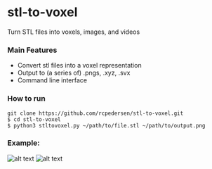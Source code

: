 # stl-to-voxel
Turn STL files into voxels, images, and videos
### Main Features
* Convert stl files into a voxel representation
* Output to (a series of) .pngs, .xyz, .svx
* Command line interface
### How to run
```
git clone https://github.com/rcpedersen/stl-to-voxel.git
$ cd stl-to-voxel
$ python3 stltovoxel.py ~/path/to/file.stl ~/path/to/output.png
```
### Example: 
![alt text](https://github.com/rcpedersen/stl-to-voxel/raw/master/stanford_bunny.png "STL version of the stanford bunny")
![alt text](https://github.com/rcpedersen/stl-to-voxel/raw/master/stanford_bunny.gif "voxel version of the stanford bunny")
